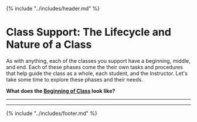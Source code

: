 {% include "../includes/header.md" %}

# Class Support: The Lifecycle and Nature of a Class

As with anything, each of the classes you support have a beginning, middle, and end. Each of these phases come the their own tasks and procedures that help guide the class as a whole, each student, and the Instructor. Let's take some time to explore these phases and their needs.

**What does the [Beginning of Class](classBeginning.md) look like?**

******
******

{% include "../includes/footer.md" %}
